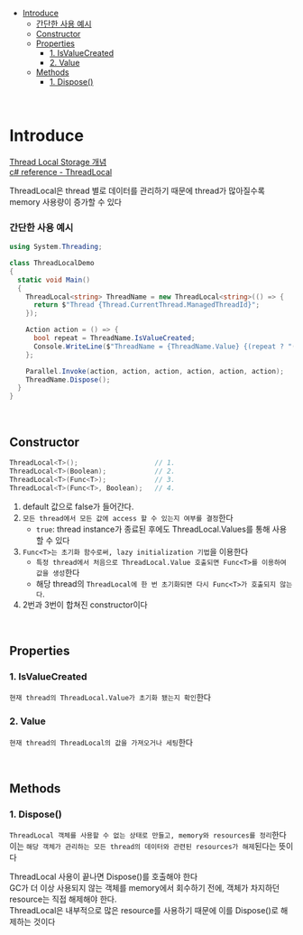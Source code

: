 - [Introduce](#introduce)
    - [간단한 사용 예시](#간단한-사용-예시)
  - [Constructor](#constructor)
  - [Properties](#properties)
    - [1. IsValueCreated](#1-isvaluecreated)
    - [2. Value](#2-value)
  - [Methods](#methods)
    - [1. Dispose()](#1-dispose)

<br>

# Introduce
[Thread Local Storage 개념](/5_CS/ConcurrentProgramming/9_ThreadLocalStorage.md)<br>
[ c# reference - ThreadLocal<T> ](https://learn.microsoft.com/ko-kr/dotnet/api/system.threading.threadlocal-1?view=net-8.0)<br>

ThreadLocal은 thread 별로 데이터를 관리하기 때문에 thread가 많아질수록 memory 사용량이 증가할 수 있다<br>

### 간단한 사용 예시
```c#
using System.Threading;

class ThreadLocalDemo
{
  static void Main()
  {
    ThreadLocal<string> ThreadName = new ThreadLocal<string>(() => {
      return $"Thread {Thread.CurrentThread.ManagedThreadId}";
    });

    Action action = () => {
      bool repeat = ThreadName.IsValueCreated;
      Console.WriteLine($"ThreadName = {ThreadName.Value} {(repeat ? "(repeat)" : "")}");
    };

    Parallel.Invoke(action, action, action, action, action, action);
    ThreadName.Dispose();
  }
}
```

<br>

## Constructor
```c#
ThreadLocal<T>();                   // 1.
ThreadLocal<T>(Boolean);            // 2.
ThreadLocal<T>(Func<T>);            // 3.
ThreadLocal<T>(Func<T>, Boolean);   // 4.
```

1. default 값으로 false가 들어간다.
2. `모든 thread에서 모든 값에 access 할 수 있는지 여부를 결정`한다
   - `true`: thread instance가 종료된 후에도 ThreadLocal.Values를 통해 사용할 수 있다
3. `Func<T>는 초기화 함수로써, lazy initialization 기법`을 이용한다
   - `특정 thread에서 처음으로 ThreadLocal.Value 호출되면 Func<T>를 이용하여 값을 생성`한다
   - 해당 thread의 `ThreadLocal에 한 번 초기화되면 다시 Func<T>가 호출되지 않는다`.
4. 2번과 3번이 합쳐진 constructor이다

<br>

## Properties
### 1. IsValueCreated
`현재 thread의 ThreadLocal.Value가 초기화 됐는지 확인`한다<br>

### 2. Value
`현재 thread의 ThreadLocal의 값을 가져오거나 세팅`한다<br>

<br>

## Methods
### 1. Dispose()
`ThreadLocal 객체를 사용할 수 없는 상태로 만들고, memory와 resources를 정리`한다<br>
이는 `해당 객체가 관리하는 모든 thread의 데이터와 관련된 resources가 해제`된다는 뜻이다<br>

ThreadLocal<T> 사용이 끝나면 Dispose()를 호출해야 한다<br>
GC가 더 이상 사용되지 않는 객체를 memory에서 회수하기 전에, 객체가 차지하던 resource는 직접 해제해야 한다.<br>
ThreadLocal은 내부적으로 많은 resource를 사용하기 때문에 이를 Dispose()로 해제하는 것이다<br>